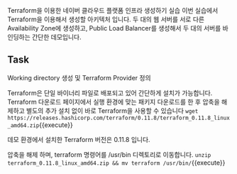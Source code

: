 Terraform을 이용한 네이버 클라우드 플랫폼 인프라 생성하기 실습
이번 실습에서 Terraform을 이용해서 생성할 아키텍처 입니다.
두 대의 웹 서버를 서로 다른 Availability Zone에 생성하고, Public Load Balancer를 생성해서 두 대의 서버를 바인딩하는 간단한 데모입니다.

## Task

Working directory 생성 및 Terraform Provider 정의

Terraform은 단일 바이너리 파일로 배포되고 있어 간단하게 설치가 가능합니다.
Terraform 다운로드 페이지에서 실행 환경에 맞는 패키지 다운로드를 한 후 압축을 해제하고 별도의 추가 설치 없이 바로 Terraform을 사용할 수 있습니다
`wget https://releases.hashicorp.com/terraform/0.11.8/terraform_0.11.8_linux_amd64.zip`{{execute}}

데모 환경에서 설치한 Terraform 버전은 0.11.8 입니다.

압축을 해제 하며, terraform 명령어를 /usr/bin 디렉토리로 이동합니다.
`unzip terraform_0.11.8_linux_amd64.zip && mv terraform /usr/bin/`{{execute}}

